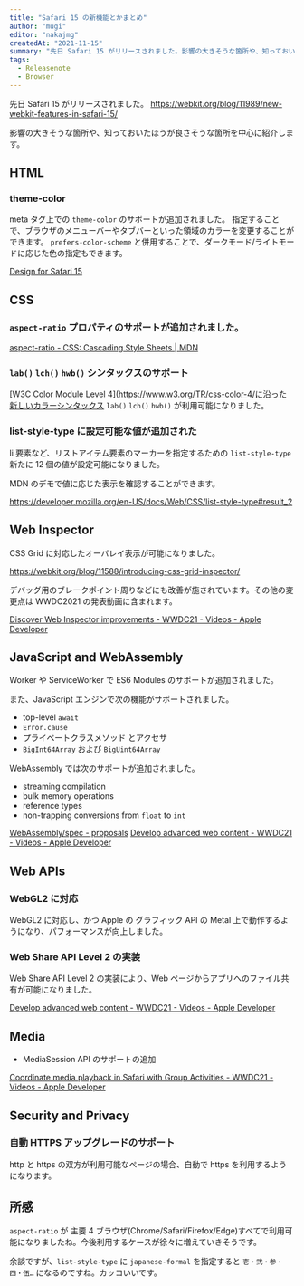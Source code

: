 ```yaml
---
title: "Safari 15 の新機能とかまとめ"
author: "mugi"
editor: "nakajmg"
createdAt: "2021-11-15"
summary: "先日 Safari 15 がリリースされました。影響の大きそうな箇所や、知っておいたほうが良さそうな箇所を中心に紹介します。"
tags:
  - Releasenote
  - Browser
---
```


先日 Safari 15 がリリースされました。
https://webkit.org/blog/11989/new-webkit-features-in-safari-15/

影響の大きそうな箇所や、知っておいたほうが良さそうな箇所を中心に紹介します。

## HTML

### theme-color

meta タグ上での `theme-color` のサポートが追加されました。
指定することで、ブラウザのメニューバーやタブバーといった領域のカラーを変更することができます。 `prefers-color-scheme` と併用することで、ダークモード/ライトモードに応じた色の指定もできます。

[Design for Safari 15](https://developer.apple.com/videos/play/wwdc2021/10029/)

## CSS

### `aspect-ratio` プロパティのサポートが追加されました。

[aspect-ratio - CSS: Cascading Style Sheets | MDN](https://developer.mozilla.org/en-US/docs/Web/CSS/aspect-ratio)

### `lab()` `lch()` `hwb()` シンタックスのサポート

[W3C Color Module Level 4](https://www.w3.org/TR/css-color-4/に沿った新しいカラーシンタックス `lab()` `lch()` `hwb()` が利用可能になりました。

### list-style-type に設定可能な値が追加された

li 要素など、リストアイテム要素のマーカーを指定するための `list-style-type` 新たに 12 個の値が設定可能になりました。

MDN のデモで値に応じた表示を確認することができます。

https://developer.mozilla.org/en-US/docs/Web/CSS/list-style-type#result_2

## Web Inspector

CSS Grid に対応したオーバレイ表示が可能になりました。

https://webkit.org/blog/11588/introducing-css-grid-inspector/

デバッグ用のブレークポイント周りなどにも改善が施されています。その他の変更点は WWDC2021 の発表動画に含まれます。

[Discover Web Inspector improvements - WWDC21 - Videos - Apple Developer](https://developer.apple.com/videos/play/wwdc2021/10031/)

## JavaScript and WebAssembly

Worker や ServiceWorker で ES6 Modules のサポートが追加されました。

また、JavaScript エンジンで次の機能がサポートされました。

- top-level `await`
- `Error.cause`
- プライベートクラスメソッド とアクセサ
- `BigInt64Array` および `BigUint64Array`

WebAssembly では次のサポートが追加されました。

- streaming compilation
- bulk memory operations
- reference types
- non-trapping conversions from `float` to `int`

[WebAssembly/spec - proposals](https://github.com/WebAssembly/spec/tree/main/proposals)
[Develop advanced web content - WWDC21 - Videos - Apple Developer](https://developer.apple.com/videos/play/wwdc2021/10030)

## Web APIs

### WebGL2 に対応

WebGL2 に対応し、かつ Apple の グラフィック API の Metal 上で動作するようになり、パフォーマンスが向上しました。

### Web Share API Level 2 の実装

Web Share API Level 2 の実装により、Web ページからアプリへのファイル共有が可能になりました。

[Develop advanced web content - WWDC21 - Videos - Apple Developer](https://developer.apple.com/videos/play/wwdc2021/10030)

## Media

- MediaSession API のサポートの追加

[Coordinate media playback in Safari with Group Activities - WWDC21 - Videos - Apple Developer](https://developer.apple.com/videos/play/wwdc2021/10189/)

## Security and Privacy

### 自動 HTTPS アップグレードのサポート

http と https の双方が利用可能なページの場合、自動で https を利用するようになります。

## 所感

`aspect-ratio` が 主要 4 ブラウザ(Chrome/Safari/Firefox/Edge)すべてで利用可能になりましたね。今後利用するケースが徐々に増えていきそうです。

余談ですが、`list-style-type` に `japanese-formal` を指定すると `壱・弐・参・四・伍…` になるのですね。カッコいいです。
